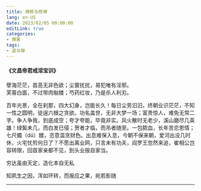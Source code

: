 ```yaml
---
title: 禅修与修禅
lang: en-US
date: 2023/02/05 00:00:00
editLink: true
categories: 
- 博客
tags: 
- 道与禅
---
```


#### 《文昌帝君戒淫宝训》
孽海茫茫，首恶无非色欲；尘寰扰扰，易犯唯有淫邪。    
芙蓉白面，不过带肉骷髅；芍药红妆，乃是杀人利刃。      

百年光景，全在刹那，四大幻身，岂能长久！每日尘劳汩汩，终朝业识茫茫，不知一性之圆明，徒逞六根之贪欲。功名盖世，无非大梦一场；富贵惊人，难免无常二字。争人争我，到底成空；夸才夸能，毕竟非实。风火散时无老少，溪山磨尽几英雄！绿鬓未几，而白发已侵；贺者才临，而吊者随至。一包脓血，长年苦恋恩情；七尺髑（dú）髅，恣意滥贪财色。出息难保入息，今朝不保来朝，爱河出没几时休，火宅忧煎何日了？不愿出离业网，只言未有功夫，阎罗王忽然来追，崔相公岂容转限，回首家亲都不见，到头业报自家当。    

穷达虽由天定，造化本自无私     

知夙生之因，浑如环转，而报应之果，宛若影随     


-----------------------------------
